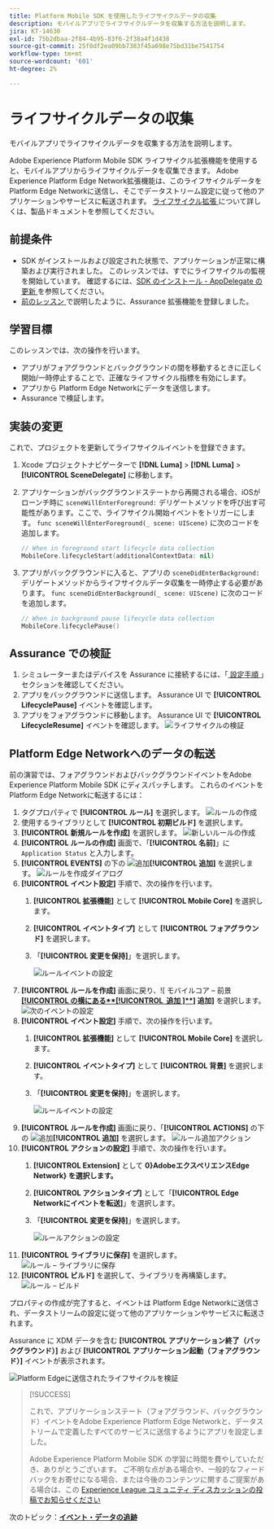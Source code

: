 ```yaml
---
title: Platform Mobile SDK を使用したライフサイクルデータの収集
description: モバイルアプリでライフサイクルデータを収集する方法を説明します。
jira: KT-14630
exl-id: 75b2dbaa-2f84-4b95-83f6-2f38a4f1d438
source-git-commit: 25f0df2ea09bb7383f45a698e75bd31be7541754
workflow-type: tm+mt
source-wordcount: '601'
ht-degree: 2%

---
```


# ライフサイクルデータの収集

モバイルアプリでライフサイクルデータを収集する方法を説明します。

Adobe Experience Platform Mobile SDK ライフサイクル拡張機能を使用すると、モバイルアプリからライフサイクルデータを収集できます。 Adobe Experience Platform Edge Network拡張機能は、このライフサイクルデータを Platform Edge Networkに送信し、そこでデータストリーム設定に従って他のアプリケーションやサービスに転送されます。 [ ライフサイクル拡張 ](https://developer.adobe.com/client-sdks/documentation/lifecycle-for-edge-network/) について詳しくは、製品ドキュメントを参照してください。


## 前提条件

* SDK がインストールおよび設定された状態で、アプリケーションが正常に構築および実行されました。 このレッスンでは、すでにライフサイクルの監視を開始しています。 確認するには、[SDK のインストール - AppDelegate の更新 ](install-sdks.md#update-appdelegate) を参照してください。
* [ 前のレッスン ](install-sdks.md) で説明したように、Assurance 拡張機能を登録しました。

## 学習目標

このレッスンでは、次の操作を行います。

<!--
* Add lifecycle field group to the schema.
* -->
* アプリがフォアグラウンドとバックグラウンドの間を移動するときに正しく開始/一時停止することで、正確なライフサイクル指標を有効にします。
* アプリから Platform Edge Networkにデータを送信します。
* Assurance で検証します。

<!--
## Add lifecycle field group to schema

The Consumer Experience Event field group you added in the [previous lesson](create-schema.md) already contains the lifecycle fields, so you can skip this step. If you don't use Consumer Experience Event field group in your own app, you can add the lifecycle fields by doing the following:

1. Navigate to the schema interface as described in the [previous lesson](create-schema.md).
1. Open the **Luma Mobile App Event Schema** schema and select **[!UICONTROL Add]** next to Field groups.
    ![select add](assets/lifecycle-add.png)
1. In the search bar, enter "lifecycle".
1. Select the checkbox next to **[!UICONTROL AEP Mobile Lifecycle Details]**.
1. Select **[!UICONTROL Add field groups]**.
    ![add field group](assets/lifecycle-lifecycle-field-group.png)
1. Select **[!UICONTROL Save]**.
    ![save](assets/lifecycle-lifecycle-save.png)
-->

## 実装の変更

これで、プロジェクトを更新してライフサイクルイベントを登録できます。

1. Xcode プロジェクトナビゲーターで **[!DNL Luma]** > **[!DNL Luma]** > **[!UICONTROL SceneDelegate]** に移動します。

1. アプリケーションがバックグラウンドステートから再開される場合、iOSがローンチ時に `sceneWillEnterForeground:` デリゲートメソッドを呼び出す可能性があります。ここで、ライフサイクル開始イベントをトリガーにします。 `func sceneWillEnterForeground(_ scene: UIScene)` に次のコードを追加します。

   ```swift
   // When in foreground start lifecycle data collection
   MobileCore.lifecycleStart(additionalContextData: nil)
   ```

1. アプリがバックグラウンドに入ると、アプリの `sceneDidEnterBackground:` デリゲートメソッドからライフサイクルデータ収集を一時停止する必要があります。 `func sceneDidEnterBackground(_ scene: UIScene)` に次のコードを追加します。

   ```swift
   // When in background pause lifecycle data collection
   MobileCore.lifecyclePause()
   ```

## Assurance での検証

1. シミュレーターまたはデバイスを Assurance に接続するには、「[ 設定手順 ](assurance.md#connecting-to-a-session)」セクションを確認してください。
1. アプリをバックグラウンドに送信します。 Assurance UI で **[!UICONTROL LifecyclePause]** イベントを確認します。
1. アプリをフォアグラウンドに移動します。 Assurance UI で **[!UICONTROL LifecycleResume]** イベントを確認します。
   ![ ライフサイクルの検証 ](assets/lifecycle-lifecycle-assurance.png)


## Platform Edge Networkへのデータの転送

前の演習では、フォアグラウンドおよびバックグラウンドイベントをAdobe Experience Platform Mobile SDK にディスパッチします。 これらのイベントを Platform Edge Networkに転送するには：

1. タグプロパティで **[!UICONTROL ルール]** を選択します。
   ![ ルールの作成 ](assets/rule-create.png)
1. 使用するライブラリとして **[!UICONTROL 初期ビルド]** を選択します。
1. **[!UICONTROL 新規ルールを作成]** を選択します。
   ![ 新しいルールの作成 ](assets/rules-create-new.png)
1. **[!UICONTROL ルールの作成]** 画面で、「**[!UICONTROL 名前]**」に `Application Status` と入力します。
1. **[!UICONTROL EVENTS]** の下の ![ 追加 ](https://spectrum.adobe.com/static/icons/workflow_18/Smock_AddCircle_18_N.svg)**[!UICONTROL 追加]** を選択します。
   ![ ルールを作成ダイアログ ](assets/rule-create-name.png)
1. **[!UICONTROL イベント設定]** 手順で、次の操作を行います。
   1. **[!UICONTROL 拡張機能]** として **[!UICONTROL Mobile Core]** を選択します。
   1. **[!UICONTROL イベントタイプ]** として **[!UICONTROL フォアグラウンド]** を選択します。
   1. 「**[!UICONTROL 変更を保持]**」を選択します。

      ![ ルールイベントの設定 ](assets/rule-event-configuration.png)
1. **[!UICONTROL ルールを作成]** 画面に戻り、![ モバイルコア – 前景 **[[!UICONTROL の横にある**&#x200B;[!UICONTROL &#x200B; 追加 &#x200B;]&#x200B;**]](https://spectrum.adobe.com/static/icons/workflow_18/Smock_AddCircle_18_N.svg) 追加]** を選択します。
   ![ 次のイベントの設定 ](assets/rule-event-configuration-next.png)
1. **[!UICONTROL イベント設定]** 手順で、次の操作を行います。
   1. **[!UICONTROL 拡張機能]** として **[!UICONTROL Mobile Core]** を選択します。
   1. **[!UICONTROL イベントタイプ]** として **[!UICONTROL 背景]** を選択します。
   1. 「**[!UICONTROL 変更を保持]**」を選択します。

      ![ ルールイベントの設定 ](assets/rule-event-configuration-background.png)
1. **[!UICONTROL ルールを作成]** 画面に戻り、「**[!UICONTROL ACTIONS]** の下の ![ 追加 ](https://spectrum.adobe.com/static/icons/workflow_18/Smock_AddCircle_18_N.svg)**[!UICONTROL 追加]** を選択します。
   ![ ルール追加アクション ](assets/rule-action-button.png)
1. **[!UICONTROL アクションの設定]** 手順で、次の操作を行います。
   1. **[!UICONTROL Extension]** として **0&rbrace;AdobeエクスペリエンスEdge Network&rbrace; を選択します。**
   1. **[!UICONTROL アクションタイプ]** として「**[!UICONTROL Edge Networkにイベントを転送]**」を選択します。
   1. 「**[!UICONTROL 変更を保持]**」を選択します。

      ![ ルールアクションの設定 ](assets/rule-action-configuration.png)
1. **[!UICONTROL ライブラリに保存]** を選択します。
   ![ ルール – ライブラリに保存 ](assets/rule-save-to-library.png)
1. **[!UICONTROL ビルド]** を選択して、ライブラリを再構築します。
   ![ ルール – ビルド ](assets/rule-build.png)

プロパティの作成が完了すると、イベントは Platform Edge Networkに送信され、データストリームの設定に従って他のアプリケーションやサービスに転送されます。

Assurance に XDM データを含む **[!UICONTROL アプリケーション終了（バックグラウンド）]** および **[!UICONTROL アプリケーション起動（フォアグラウンド）]** イベントが表示されます。

![Platform Edgeに送信されたライフサイクルを検証 ](assets/lifecycle-edge-assurance.png)

>[!SUCCESS]
>
>これで、アプリケーションステート（フォアグラウンド、バックグラウンド）イベントをAdobe Experience Platform Edge Networkと、データストリームで定義したすべてのサービスに送信するようにアプリを設定しました。
>
> Adobe Experience Platform Mobile SDK の学習に時間を費やしていただき、ありがとうございます。 ご不明な点がある場合や、一般的なフィードバックをお寄せになる場合、または今後のコンテンツに関するご提案がある場合は、この [Experience League コミュニティ ディスカッションの投稿でお知らせください ](https://experienceleaguecommunities.adobe.com/t5/adobe-experience-platform-data/tutorial-discussion-implement-adobe-experience-cloud-in-mobile/td-p/443796?profile.language=ja)

次のトピック：**[イベント・データの追跡](events.md)**
